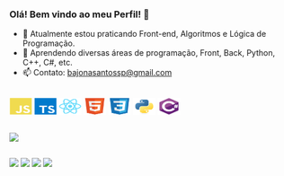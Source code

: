 


### Olá! Bem vindo ao meu Perfil! 👋

- 🔭 Atualmente estou praticando Front-end, Algoritmos e Lógica de Programação.
- 🌱 Aprendendo diversas áreas de programação, Front, Back, Python, C++, C#, etc.
- 📫 Contato: bajonasantossp@gmail.com



<div style="display: inline_block"><br>
  
  <img align="center" alt="bajona-Js" height="30" width="40" src="https://raw.githubusercontent.com/devicons/devicon/master/icons/javascript/javascript-plain.svg">
  <img align="center" alt="bajona-Ts" height="30" width="40" src="https://raw.githubusercontent.com/devicons/devicon/master/icons/typescript/typescript-plain.svg">
  <img align="center" alt="bajona-React" height="30" width="40" src="https://raw.githubusercontent.com/devicons/devicon/master/icons/react/react-original.svg">
  <img align="center" alt="bajona-HTML" height="30" width="40" src="https://raw.githubusercontent.com/devicons/devicon/master/icons/html5/html5-original.svg">
  <img align="center" alt="bajona-CSS" height="30" width="40" src="https://raw.githubusercontent.com/devicons/devicon/master/icons/css3/css3-original.svg">
  <img align="center" alt="bajona-Python" height="30" width="40" src="https://raw.githubusercontent.com/devicons/devicon/master/icons/python/python-original.svg">
  <img align="center" alt="bajona-Csharp" height="30" width="40" src="https://raw.githubusercontent.com/devicons/devicon/master/icons/csharp/csharp-original.svg">
</div>

##

<a href="https://github.com/bajona/github-readme-stats"> 
  <img align="center" src=https://github-readme-stats.vercel.app/api/top-langs/?username=bajona&layout=compact/>
 </a>

##

  <div> 
    <a href="https://www.instagram.com/paulo_bajona/" target="_blank"><img src="https://img.shields.io/badge/-Instagram-%23E4405F?style=for-the-badge&logo=instagram&logoColor=white" target="_blank"></a>
 	<a href="https://www.twitch.tv/bajoninha" target="_blank"><img src="https://img.shields.io/badge/Twitch-9146FF?style=for-the-badge&logo=twitch&logoColor=white" target="_blank"></a>
  <a href = "mailto:bajonasantossp@gmail.com"><img src="https://img.shields.io/badge/-Gmail-%23333?style=for-the-badge&logo=gmail&logoColor=white" target="_blank"></a>
  <a href="https://www.linkedin.com/in/paulo-bajona" target="_blank"><img src="https://img.shields.io/badge/-LinkedIn-%230077B5?style=for-the-badge&logo=linkedin&logoColor=white" target="_blank"></a> 
  
  </div>

##

